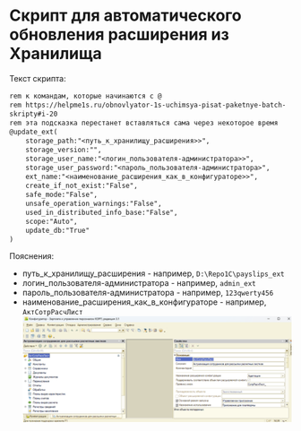 # Скрипт для автоматического обновления расширения из Хранилища

Текст скрипта:
```rem обязательно прочтите пояснение
rem к командам, которые начинаются c @
rem https://helpme1s.ru/obnovlyator-1s-uchimsya-pisat-paketnye-batch-skripty#i-20
rem эта подсказка перестанет вставляться сама через некоторое время
@update_ext(
    storage_path:"<путь_к_хранилищу_расширения>>",
    storage_version:"",
    storage_user_name:"<логин_пользователя-администратора>>",
    storage_user_password:"<пароль_пользователя-администратора>",
    ext_name:"<наименование_расширения_как_в_конфигураторе>>",
    create_if_not_exist:"False",
    safe_mode:"False",
    unsafe_operation_warnings:"False",
    used_in_distributed_info_base:"False",
    scope:"Auto",
    update_db:"True"
)
```


Пояснения:
* путь_к_хранилищу_расширения - например, ```D:\Repo1C\payslips_ext```
* логин_пользователя-администратора - например, ```admin_ext```
* пароль_пользователя-администратора - например, ```123qwerty456```
* наименование_расширения_как_в_конфигураторе - например, ```АктСотрРасчЛист```
![alt text](image.png)